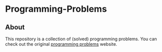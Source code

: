 # Programming-Problems

## About
This repository is a collection of (solved) programming problems.
You can check out the original [programming problems](https://adriann.github.io/programming_problems.html) website.